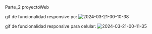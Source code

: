 Parte_2 proyectoWeb

gif de funcionalidad responsive pc:
![2024-03-21-00-10-38](https://github.com/nanocd345/proyectoWeb/assets/163002162/fc0730fe-1622-4e2f-a054-19cc6fd18881)

gif de funcionalidad responsive para celular:
![2024-03-21-00-11-35](https://github.com/nanocd345/proyectoWeb/assets/163002162/72a21a21-abe7-472a-8e7a-ff1afb42a0c5)